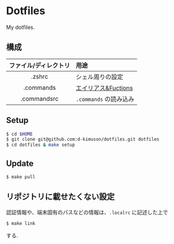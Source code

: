 # Dotfiles

My dotfiles.

## 構成

| ファイル/ディレクトリ | 用途                                                         |
| :-------------------: | :----------------------------------------------------------- |
|        .zshrc         | シェル周りの設定                                             |
|       .commands       | [エイリアス&Fuctions](https://github.com/d-kimuson/commands) |
|      .commandsrc      | `.commands` の読み込み                                       |

## Setup

``` sh
$ cd $HOME
$ git clone git@github.com:d-kimuson/dotfiles.git dotfiles
$ cd dotfiles & make setup
```

## Update

``` sh
$ make pull
```

## リポジトリに載せたくない設定

認証情報や、端末固有のパスなどの情報は、`.localrc` に記述した上で

``` sh
$ make link
```

する.
